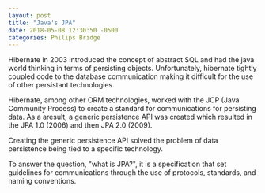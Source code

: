 ```yaml
---
layout: post
title: "Java's JPA" 
date: 2018-05-08 12:30:50 -0500
categories: Philips Bridge
---
```


Hibernate in 2003 introduced the concept of abstract SQL and had the java world thinking in terms of persisting objects. Unfortunately, hibernate tightly coupled code to the database communication making it difficult for the use of other persistant technologies. 

Hibernate, among other ORM technologies, worked with the JCP (Java Community Process) to create a standard for communications for persisting data. As a aresult, a generic persistence API was created which resulted in the JPA 1.0 (2006) and then JPA 2.0 (2009). 

Creating the generic persistence API solved the problem of data persistence being tied to a specific technology. 

To answer the question, "what is JPA?", it is a specification that set guidelines for communications through the use of protocols, standards, and naming conventions. 

